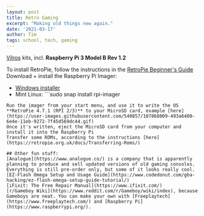 ```yaml
---
layout: post
title: Retro Gaming
excerpt: "Making old things new again."
date: '2021-03-17'
author: Tim
tags: school, tech, gaming
---
```


[Vilros](https://vilros.com/collections/retropie) kits, incl. **Raspberry Pi 3 Model B Rev 1.2**

To install RetroPie, follow the instructions in the [RetroPie Beginner's Guide](https://retropie.org.uk/docs/First-Installation/)  
Download + install the Raspberry Pi Imager:  
* [Windows installer](https://www.raspberrypi.org/software/)
* Mint Linux: ```sudo snap install rpi-imager
```  
Run the imager from your start menu, and use it to write the OS **RetroPie 4.7.1 (RPI 2/3)** to your MicroSD card, example [here](https://user-images.githubusercontent.com/540857/107868009-493a6400-6e4e-11eb-9272-7f45d569dc44.gif)  
Once it's written, eject the MicroSD card from your computer and install it into the Raspberry Pi  
Transfer some ROMs, according to the instructions [here](https://retropie.org.uk/docs/Transferring-Roms/)  

## Other fun stuff:
[Analogue](https://www.analogue.co/) is a company that is apparently planning to produce and sell updated versions of old gaming consoles. Everything is still pre-order only, but some of it looks really cool.  
[EZ-Flash Omega Setup and Usage Guide](https://www.codedonut.com/gba-hacking/ez-flash-omega-setup-guide-tutorial/)  
[iFixit: The Free Repair Manual](https://www.ifixit.com/)  
[r/Gameboy Wiki](https://www.reddit.com/r/Gameboy/wiki/index), because Gameboys are neat. You can make your own with [Freeplaytech](https://www.freeplaytech.com/) and [Raspberry Pi](https://www.raspberrypi.org/).